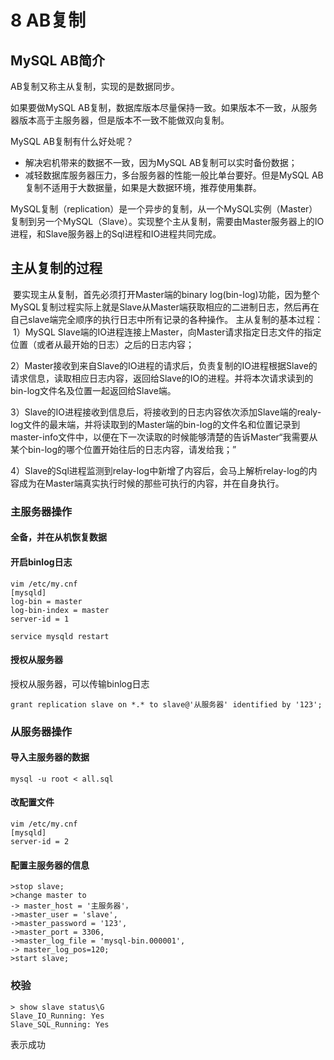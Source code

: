 # 8 AB复制

## MySQL AB简介

AB复制又称主从复制，实现的是数据同步。

如果要做MySQL AB复制，数据库版本尽量保持一致。如果版本不一致，从服务器版本高于主服务器，但是版本不一致不能做双向复制。

MySQL AB复制有什么好处呢？

* 解决宕机带来的数据不一致，因为MySQL AB复制可以实时备份数据；
* 减轻数据库服务器压力，多台服务器的性能一般比单台要好。但是MySQL AB复制不适用于大数据量，如果是大数据环境，推荐使用集群。

​    MySQL复制（replication）是一个异步的复制，从一个MySQL实例（Master）复制到另一个MySQL（Slave）。实现整个主从复制，需要由Master服务器上的IO进程，和Slave服务器上的Sql进程和IO进程共同完成。

## 主从复制的过程

​    要实现主从复制，首先必须打开Master端的binary log(bin-log)功能，因为整个MySQL复制过程实际上就是Slave从Master端获取相应的二进制日志，然后再在自己slave端完全顺序的执行日志中所有记录的各种操作。
主从复制的基本过程：
​    1）MySQL Slave端的IO进程连接上Master，向Master请求指定日志文件的指定位置（或者从最开始的日志）之后的日志内容；

​    2）Master接收到来自Slave的IO进程的请求后，负责复制的IO进程根据Slave的请求信息，读取相应日志内容，返回给Slave的IO的进程。并将本次请求读到的bin-log文件名及位置一起返回给Slave端。

​    3）Slave的IO进程接收到信息后，将接收到的日志内容依次添加Slave端的realy-log文件的最末端，并将读取到的Master端的bin-log的文件名和位置记录到master-info文件中，以便在下一次读取的时候能够清楚的告诉Master“我需要从某个bin-log的哪个位置开始往后的日志内容，请发给我；”

​    4）Slave的Sql进程监测到relay-log中新增了内容后，会马上解析relay-log的内容成为在Master端真实执行时候的那些可执行的内容，并在自身执行。

### 主服务器操作

#### 全备，并在从机恢复数据

#### 开启binlog日志

```
vim /etc/my.cnf
[mysqld]
log-bin = master
log-bin-index = master
server-id = 1
```
```
service mysqld restart
```
#### 授权从服务器

授权从服务器，可以传输binlog日志

```
grant replication slave on *.* to slave@'从服务器' identified by '123';
```
### 从服务器操作

#### 导入主服务器的数据

```
mysql -u root < all.sql
```

#### 改配置文件

```
vim /etc/my.cnf
[mysqld]
server-id = 2
```
#### 配置主服务器的信息

```
>stop slave;
>change master to
-> master_host = '主服务器'，
->master_user = 'slave',
->master_password = '123',
->master_port = 3306,
->master_log_file = 'mysql-bin.000001',
-> master_log_pos=120;
>start slave;
```
### 校验
```
> show slave status\G
Slave_IO_Running: Yes
Slave_SQL_Running: Yes
```
表示成功


​    
